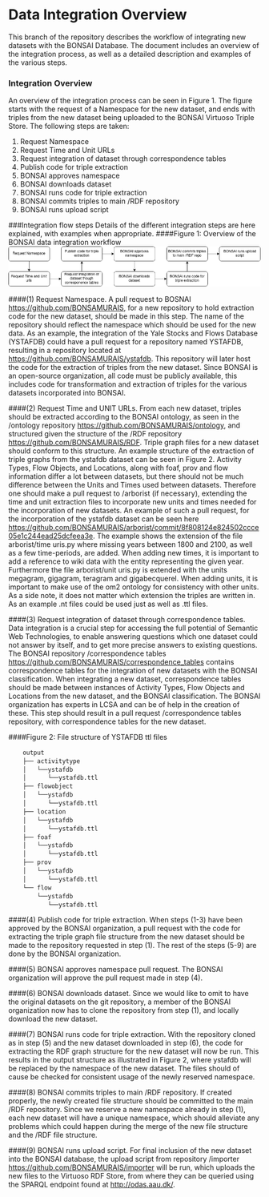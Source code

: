 # Data Integration Overview

This branch of the repository describes the workflow of integrating new datasets with the
BONSAI Database. The document includes an overview of the integration process, as well as a detailed description and examples of the various steps.

### Integration Overview
An overview of the integration process can be seen in Figure 1. The figure starts
with the request of a Namespace for the new dataset, and ends with triples from
the new dataset being uploaded to the BONSAI Virtuoso Triple Store. The
following steps are taken:

1. Request Namespace
2. Request Time and Unit URLs
3. Request integration of dataset through correspondence tables
4. Publish code for triple extraction
5. BONSAI approves namespace
6. BONSAI downloads dataset
7. BONSAI runs code for triple extraction
8. BONSAI commits triples to main /RDF repository
9. BONSAI runs upload script

###Integration flow steps
Details of the different integration steps are here explained, with examples when
appropriate.
####Figure 1: Overview of the BONSAI data integration workflow
![alt text](https://github.com/BONSAMURAIS/BONSAI-ontology-RDF-framework/blob/main/examples/integration-workflow.png "Integration workflow")

####(1) Request Namespace. 
A pull request to BOSNAI https://github.com/BONSAMURAIS, for a new repository to hold extraction code 
for the new dataset, should be made in this step. 
The name of the repository should reflect the namespace which should be used for the new data. 
As an example, the integration of the Yale Stocks and Flows Database (YSTAFDB) could have a 
pull request for a repository named YSTAFDB, resulting in a repository located at 
https://github.com/BONSAMURAIS/ystafdb. 
This repository will later host the code for the extraction of triples from the new dataset. 
Since BONSAI is an open-source organization, all code must be publicly available, this includes 
code for transformation and extraction of triples for the various datasets incorporated into BONSAI.

####(2) Request Time and UNIT URLs. 
From each new dataset, triples should be extracted according to the BONSAI ontology, as seen in 
the /ontology repository https://github.com/BONSAMURAIS/ontology, and structured given the structure 
of the /RDF repository https://github.com/BONSAMURAIS/RDF.
Triple graph files for a new dataset should conform to this structure. An example structure of the 
extraction of triple graphs from the ystafdb dataset can be seen in Figure 2. 
Activity Types, Flow Objects, and Locations, along with foaf, prov and flow information differ a 
lot between datasets, but there should not be much difference between the Units and Times used 
between datasets. 
Therefore one should make a pull request to /arborist (if necessary), extending the time and unit 
extraction files to incorporate new units and times needed for the incorporation of new datasets. 
An example of such a pull request, for the incorporation of the ystafdb dataset can be seen 
here https://github.com/BONSAMURAIS/arborist/commit/8f808124e824502ccce05e1c244ead25dcfeea3e. 
The example shows the extension of the file arborist/time uris.py where missing years between 
1800 and 2100, as well as a few time-periods, are added. When adding new times, it is important to add a reference to wiki data with the entity representing the given year. 
Furthermore the file arborist/unit uris.py is extended with the units megagram, gigagram, 
teragram and gigabecquerel.
When adding units, it is important to make use of the om2 ontology for consistency with other units. 
As a side note, it does not matter which extension the triples are written in. As an example 
.nt files could be used just as well as .ttl files.

####(3) Request integration of dataset through correspondence tables.
Data integration is a crucial step for accessing the full potential of Semantic Web Technologies, 
to enable answering questions which one dataset could not answer by itself, and to get more precise 
answers to existing questions. 
The BONSAI repository /correspondence tables https://github.com/BONSAMURAIS/correspondence_tables 
contains correspondence tables for the integration of new datasets with the BONSAI classification. 
When integrating a new dataset, correspondence tables should be made between instances of Activity 
Types, Flow Objects and Locations from the new dataset, and the BONSAI classification. 
The BONSAI organization has experts in LCSA and can be of help in the creation of these. 
This step should result in a pull request /correspondence tables repository, with correspondence 
tables for the new dataset.

####Figure 2: File structure of YSTAFDB ttl files
```bash
    output
    ├── activitytype
    │   └──ystafdb
    │      └──ystafdb.ttl
    ├── flowobject
    │   └──ystafdb
    │      └──ystafdb.ttl
    ├── location
    │   └──ystafdb
    │      └──ystafdb.ttl
    ├── foaf
    │   └──ystafdb
    │      └──ystafdb.ttl
    ├── prov
    │   └──ystafdb
    │      └──ystafdb.ttl
    └── flow
        └──ystafdb
           └──ystafdb.ttl
```

####(4) Publish code for triple extraction. 
When steps (1-3) have been approved by the BONSAI organization, a pull request with the code for 
extracting the triple graph file structure from the new dataset should be made to the repository 
requested in step (1). 
The rest of the steps (5-9) are done by the BONSAI organization.

####(5) BONSAI approves namespace pull request. 
The BONSAI organization will approve the pull request made in step (4).

####(6) BONSAI downloads dataset. 
Since we would like to omit to have the original datasets on the git repository, a member of the 
BONSAI organization now has to clone the repository from step (1), and locally download the new dataset.

####(7) BONSAI runs code for triple extraction. 
With the repository cloned as in step (5) and the new dataset downloaded in step (6), the code for 
extracting the RDF graph structure for the new dataset will now be run. 
This results in the output structure as illustrated in Figure 2, where ystafdb will be replaced by 
the namespace of the new dataset. 
The files should of cause be checked for consistent usage of the newly reserved namespace.

####(8) BONSAI commits triples to main /RDF repository. 
If created properly, the newly created file structure should be committed to the main /RDF repository. 
Since we reserve a new namespace already in step (1), each new dataset will have a unique namespace, 
which should alleviate any problems which could happen during the merge of the new file structure 
and the /RDF file structure.

####(9) BONSAI runs upload script. 
For final inclusion of the new dataset into the BONSAI database, the upload script from repository 
/importer https://github.com/BONSAMURAIS/importer will be run, which uploads the new files to the 
Virtuoso RDF Store, from where they can be queried using the SPARQL endpoint found at 
http://odas.aau.dk/.
